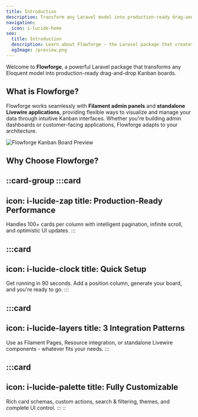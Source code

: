 ```yaml
---
title: Introduction
description: Transform any Laravel model into production-ready drag-and-drop Kanban boards.
navigation:
  icon: i-lucide-home
seo:
  title: Introduction
  description: Learn about Flowforge - the Laravel package that creates Kanban boards from Eloquent models for Filament 4.x.
  ogImage: /preview.png
---
```


Welcome to **Flowforge**, a powerful Laravel package that transforms any Eloquent model into production-ready drag-and-drop Kanban boards.

## What is Flowforge?

Flowforge works seamlessly with **Filament admin panels** and **standalone Livewire applications**, providing flexible ways to visualize and manage your data through intuitive Kanban interfaces. Whether you're building admin dashboards or customer-facing applications, Flowforge adapts to your architecture.

![Flowforge Kanban Board Preview](/preview.png)

## Why Choose Flowforge?

::card-group
  :::card
  ---
  icon: i-lucide-zap
  title: Production-Ready Performance
  ---
  Handles 100+ cards per column with intelligent pagination, infinite scroll, and optimistic UI updates.
  :::

  :::card
  ---
  icon: i-lucide-clock
  title: Quick Setup
  ---
  Get running in 90 seconds. Add a position column, generate your board, and you're ready to go.
  :::

  :::card
  ---
  icon: i-lucide-layers
  title: 3 Integration Patterns
  ---
  Use as Filament Pages, Resource integration, or standalone Livewire components - whatever fits your needs.
  :::

  :::card
  ---
  icon: i-lucide-palette
  title: Fully Customizable
  ---
  Rich card schemas, custom actions, search & filtering, themes, and complete UI control.
  :::
::
